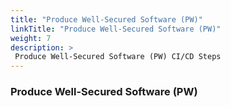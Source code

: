 ```yaml
---
title: "Produce Well-Secured Software (PW)"
linkTitle: "Produce Well-Secured Software (PW)"
weight: 7
description: >
 Produce Well-Secured Software (PW) CI/CD Steps
---
```


### Produce Well-Secured Software (PW)

